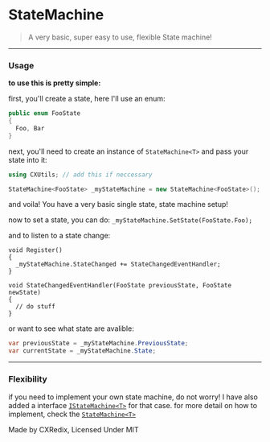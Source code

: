 # StateMachine

> A very basic, super easy to use, flexible State machine!

---

### Usage

**to use this is pretty simple:**

first, you'll create a state, here I'll use an enum:
```cs
public enum FooState
{
  Foo, Bar
}
```

next, you'll need to create an instance of `StateMachine<T>` and pass your state into it:
```cs
using CXUtils; // add this if neccessary

StateMachine<FooState> _myStateMachine = new StateMachine<FooState>();
```

and voila! You have a very basic single state, state machine setup!

now to set a state, you can do:
`_myStateMachine.SetState(FooState.Foo);`

and to listen to a state change:
```
void Register()
{
  _myStateMachine.StateChanged += StateChangedEventHandler;
}

void StateChangedEventHandler(FooState previousState, FooState newState)
{
  // do stuff
}
```

or want to see what state are avalible:
```cs
var previousState = _myStateMachine.PreviousState;
var currentState = _myStateMachine.State;
```

---

### Flexibility

if you need to implement your own state machine, do not worry! I have also added a interface [`IStateMachine<T>`](https://github.com/AMAIOLAMO/StateMachine/blob/master/Src/Domain/IStateMachine.cs) for that case.
for more detail on how to implement, check the [`StateMachine<T>`](https://github.com/AMAIOLAMO/StateMachine/blob/master/Src/Domain/StateMachine.cs)


Made by CXRedix, Licensed Under MIT
